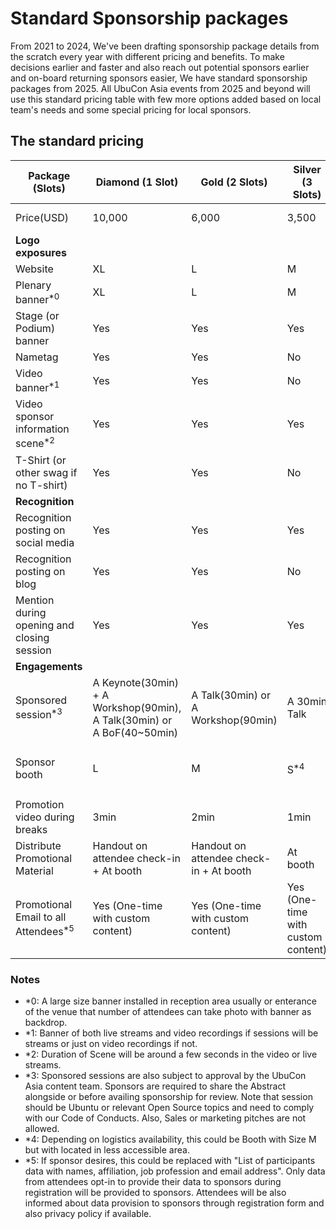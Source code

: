 # Standard Sponsorship packages

From 2021 to 2024, We've been drafting sponsorship package details from the scratch every year with different pricing and benefits. To make decisions earlier and faster and also reach out potential sponsors earlier and on-board returning sponsors easier, We have standard sponsorship packages from 2025. All UbuCon Asia events from 2025 and beyond will use this standard pricing table with few more options added based on local team's needs and some special pricing for local sponsors.

## The standard pricing

| **Package (Slots)** | Diamond (1 Slot) | Gold (2 Slots) | Silver (3 Slots) | Bronze (Rolling basis) | Supporter (Rolling basis) |
| --- | --- | --- | --- | --- | --- |
| Price(USD) | 10,000  | 6,000 | 3,500 | 1,600 | 500 ~ 800 |
| **Logo exposures** || |
| Website | XL | L | M | S | S |
| Plenary banner<sup>*0</sup> | XL | L | M | S | XS |
| Stage (or Podium) banner | Yes | Yes | Yes | No | No |
| Nametag | Yes | Yes | No | No | No |
| Video banner<sup>*1</sup> | Yes | Yes | No | No | No |
| Video sponsor information scene<sup>*2</sup> | Yes | Yes | Yes | Yes | Yes |
| T-Shirt (or other swag if no T-shirt) | Yes | Yes | No | No | No |
| **Recognition** || |
| Recognition posting on social media | Yes | Yes | Yes | Yes | Yes |
| Recognition posting on blog | Yes | Yes | No | No | No |
| Mention during opening and closing session | Yes | Yes | Yes | Yes | Yes |
| **Engagements** || |
| Sponsored session<sup>*3</sup> | A Keynote(30min) + A Workshop(90min), A Talk(30min) or A BoF(40~50min) | A Talk(30min) or A Workshop(90min) | A 30min Talk | A Lightning talk(5min) (Limited FCFS) | No |
| Sponsor booth | L | M | S<sup>*4</sup> | S<sup>*4</sup> (500 USD Add-on FCFS) | No |
| Promotion video during breaks | 3min | 2min | 1min | No | No |
| Distribute Promotional Material  | Handout on attendee check-in + At booth | Handout on attendee check-in + At booth | At booth | At booth (If booth allocated) | No |
| Promotional Email to all Attendees<sup>*5</sup> | Yes (One-time with custom content) | Yes (One-time with custom content) | Yes (One-time with custom content) | No | No |

### Notes
- *0: A large size banner installed in reception area usually or enterance of the venue that number of attendees can take photo with banner as backdrop.
- *1: Banner of both live streams and video recordings if sessions will be streams or just on video recordings if not.
- *2: Duration of Scene will be around a few seconds in the video or live streams. 
- *3: Sponsored sessions are also subject to approval by the UbuCon Asia content team. Sponsors are required to share the Abstract alongside or before availing sponsorship for review. Note that session should be Ubuntu or relevant Open Source topics and need to comply with our Code of Conducts. Also, Sales or marketing pitches are not allowed.
- *4: Depending on logistics availability, this could be Booth with Size M but with located in less accessible area.
- *5: If sponsor desires, this could be replaced with "List of participants data with names, affiliation, job profession and email address". Only data from attendees opt-in to provide their data to sponsors during registration will be provided to sponsors. Attendees will be also informed about data provision to sponsors through registration form and also privacy policy if available.